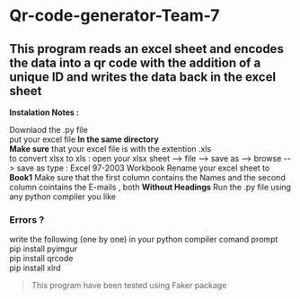 # Qr-code-generator-Team-7

## This program reads an excel sheet and encodes the data into a qr code with the addition of a unique ID and writes the data back in  the excel sheet

**Instalation Notes :**

Downlaod the .py file <br />
put your excel file **In the same directory** <br />
**Make sure** that your excel file is with the extention .xls <br />
to convert xlsx to xls :  open your xlsx sheet --> file --> save as --> browse --> save as type : Excel 97-2003 Workbook
Rename your excel sheet to **Book1**
Make sure that the first column contains the Names and the second column cointains the E-mails , both **Without Headings**
Run the .py file using any python compiler you like

### **Errors ?**
write the following (one by one) in your python compiler comand prompt <br />
pip install pyimgur <br />
pip install qrcode <br />
pip install xlrd <br />

> This program have been tested using Faker package 
